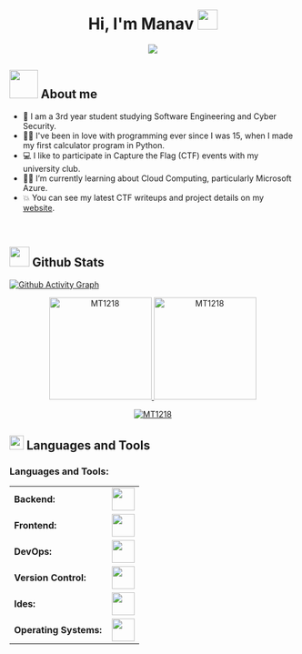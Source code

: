 <h1 align="center"><b>Hi, I'm Manav </b><img src="https://media.giphy.com/media/hvRJCLFzcasrR4ia7z/giphy.gif" width="35"></h1>

<p align="center">
  <a href="https://github.com/DenverCoder1/readme-typing-svg"><img src="https://readme-typing-svg.herokuapp.com?font=Time+New+Roman&color=%3256b7&size=25&center=true&vCenter=true&width=600&height=100&lines=Software+Engineering+Student;Cyber+Security+Student;Competitive+Programmer;Capture+the+Flag+Player;">
  </a>
</p>

## <picture><img src = "https://github.com/7oSkaaa/7oSkaaa/blob/main/Images/about_me.gif?raw=true" width = 50px></picture> About me

- :school: I am a 3rd year student studying Software Engineering and Cyber Security.
- :technologist: I've been in love with programming ever since I was 15, when I made my first calculator program in Python.
- :computer: I like to participate in Capture the Flag (CTF) events with my university club.
- :student: I’m currently learning about Cloud Computing, particularly Microsoft Azure.
- :boom: You can see my latest CTF writeups and project details on my [website](https://mt1218.github.io).
<br>

## <img src="https://media.giphy.com/media/iY8CRBdQXODJSCERIr/giphy.gif" width="35"><b> Github Stats </b>

[![Github Activity Graph](https://github-readme-activity-graph.vercel.app/graph?username=MT1218&theme=react-dark)](https://github.com/ashutosh00710/github-readme-activity-graph)

<div align="center">
  <a href="https://github.com/MT1218">
    <img height="180em" src="https://github-readme-stats.vercel.app/api/top-langs?username=MT1218&show_icons=true&locale=en&layout=compact&theme=tokyonight" alt="MT1218"/>
    <img height="180em" src="https://github-readme-stats.vercel.app/api?username=MT1218&show_icons=true&locale=en&layout=compact&theme=tokyonight" alt="MT1218"/>
  </a>
</div>
<p align="center">
  <a href="https://github.com/MT1218">
    <img src="https://github-readme-streak-stats.herokuapp.com/?user=MT1218&&theme=tokyonight" alt="MT1218" />
  </a>
</p>

## <img src="https://media2.giphy.com/media/QssGEmpkyEOhBCb7e1/giphy.gif?cid=ecf05e47a0n3gi1bfqntqmob8g9aid1oyj2wr3ds3mg700bl&rid=giphy.gif" width ="25"><b> Languages and Tools</b><br>
<h3 align="left">Languages and Tools:</h3>
<table>
    <tr>
        <td style="font-weight: bold; padding-right: 10px; vertical-align: center; border: none;">Backend:</td>
        <td><img height="40" src="https://skillicons.dev/icons?i=java,python,maven,nodejs,express,nginx,vite,java"/></td>
    </tr>
    <tr>
        <td style="font-weight: bold; padding-right: 10px; vertical-align: center;">Frontend:</td>
        <td><img height="40" src="https://skillicons.dev/icons?i=react,mui,bootstrap,html,css,sass,js,ts"/></td>
    </tr>
    <tr>
        <td style="font-weight: bold; padding-right: 10px; vertical-align: center; border: none;">DevOps:</td>
        <td><img height="40" src="https://skillicons.dev/icons?i=docker,kubernetes,githubactions,azure"/></td>
    </tr>
    <tr>
        <td style="font-weight: bold; padding-right: 10px; vertical-align: center; border: none;">Version Control:</td>
        <td><img height="40" src="https://skillicons.dev/icons?i=git,github,gitlab"/></td>
    </tr>
    <tr>
        <td style="font-weight: bold; padding-right: 10px; vertical-align: center; border: none;">Ides:</td>
        <td><img height="40" src="https://skillicons.dev/icons?i=vscode,eclipse,visualstudio,webstorm"/></td>
    </tr>
    <tr>
        <td style="font-weight: bold; padding-right: 10px; vertical-align: center; border: none;">Operating Systems:</td>
        <td><img height="40" src="https://skillicons.dev/icons?i=windows,ubuntu,debian"/></td>
    </tr>
</table>

